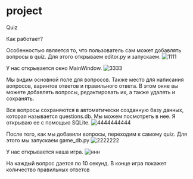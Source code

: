 # project

Quiz

Как работает?

Особенностью является то, что пользователь сам может добавлять вопросы в quiz. Для этого открываем editor.py и запускаем. 
![1111](https://user-images.githubusercontent.com/55843551/81468630-68ce9d00-91e9-11ea-9d7b-57cbb42461df.png)

У нас открывается окно MainWindow.
![3333](https://user-images.githubusercontent.com/55843551/81468713-e8f50280-91e9-11ea-8c0b-4a778317a608.png)

Мы видим основной поле для вопросов. Также место для написания вопросов, варинтов ответов и правильного ответа. В этом окне вы можете добавлять вопросы, редактировать их, а также удалять и сохранять.

Все вопросы сохраняются в автоматически созданную базу данных, которая называется questions.db. Мы можем посмотреть в нее. Я открываю ее с помощью SQLite.
![4444444444](https://user-images.githubusercontent.com/55843551/81469172-3d00e680-91ec-11ea-88d0-b8052bf128a4.png)


После того, как мы добавили вопросы, переходим к самому quiz. Для этого мы запускаем game_db.py
![2222222](https://user-images.githubusercontent.com/55843551/81469083-bb10bd80-91eb-11ea-87ae-669b6c1de8e1.png)

У нас открывается наша игра.
![ннн](https://user-images.githubusercontent.com/55843551/81469135-03c87680-91ec-11ea-973a-da87732dd828.png)

На каждый вопрос дается по 10 секунд. В конце игра покажет количество правильных ответов


